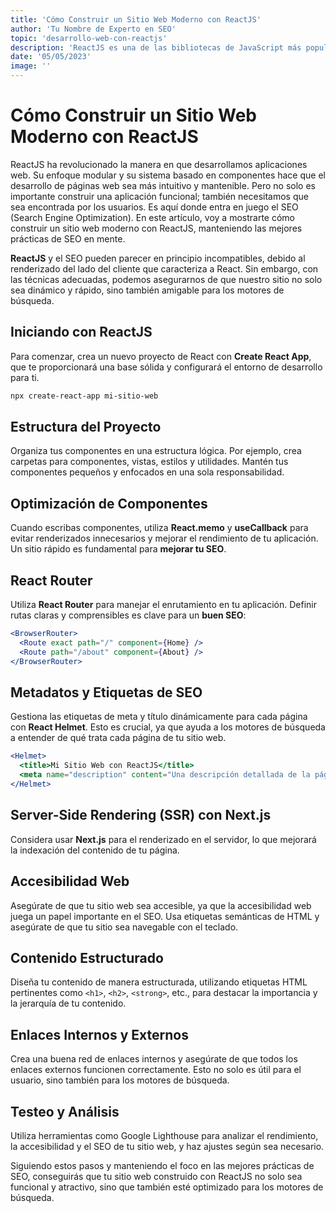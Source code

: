 ```yaml
---
title: 'Cómo Construir un Sitio Web Moderno con ReactJS'
author: 'Tu Nombre de Experto en SEO'
topic: 'desarrollo-web-con-reactjs'
description: 'ReactJS es una de las bibliotecas de JavaScript más populares para construir interfaces de usuario dinámicas y escalables. En este artículo, te guiaré a través de la construcción de un sitio web moderno paso a paso utilizando ReactJS, asegurándonos de que está optimizado para posicionamiento web.'
date: '05/05/2023'
image: ''
---
```


# Cómo Construir un Sitio Web Moderno con ReactJS

ReactJS ha revolucionado la manera en que desarrollamos aplicaciones web. Su enfoque modular y su sistema basado en componentes hace que el desarrollo de páginas web sea más intuitivo y mantenible. Pero no solo es importante construir una aplicación funcional; también necesitamos que sea encontrada por los usuarios. Es aquí donde entra en juego el SEO (Search Engine Optimization). En este artículo, voy a mostrarte cómo construir un sitio web moderno con ReactJS, manteniendo las mejores prácticas de SEO en mente.

**ReactJS** y el SEO pueden parecer en principio incompatibles, debido al renderizado del lado del cliente que caracteriza a React. Sin embargo, con las técnicas adecuadas, podemos asegurarnos de que nuestro sitio no solo sea dinámico y rápido, sino también amigable para los motores de búsqueda.

## Iniciando con ReactJS

Para comenzar, crea un nuevo proyecto de React con **Create React App**, que te proporcionará una base sólida y configurará el entorno de desarrollo para ti.

```bash
npx create-react-app mi-sitio-web
```

## Estructura del Proyecto

Organiza tus componentes en una estructura lógica. Por ejemplo, crea carpetas para componentes, vistas, estilos y utilidades. Mantén tus componentes pequeños y enfocados en una sola responsabilidad.

## Optimización de Componentes

Cuando escribas componentes, utiliza **React.memo** y **useCallback** para evitar renderizados innecesarios y mejorar el rendimiento de tu aplicación. Un sitio rápido es fundamental para **mejorar tu SEO**.

## React Router

Utiliza **React Router** para manejar el enrutamiento en tu aplicación. Definir rutas claras y comprensibles es clave para un **buen SEO**:

```jsx
<BrowserRouter>
  <Route exact path="/" component={Home} />
  <Route path="/about" component={About} />
</BrowserRouter>
```

## Metadatos y Etiquetas de SEO

Gestiona las etiquetas de meta y título dinámicamente para cada página con **React Helmet**. Esto es crucial, ya que ayuda a los motores de búsqueda a entender de qué trata cada página de tu sitio web.

```jsx
<Helmet>
  <title>Mi Sitio Web con ReactJS</title>
  <meta name="description" content="Una descripción detallada de la página." />
</Helmet>
```

## Server-Side Rendering (SSR) con Next.js

Considera usar **Next.js** para el renderizado en el servidor, lo que mejorará la indexación del contenido de tu página.

## Accesibilidad Web

Asegúrate de que tu sitio web sea accesible, ya que la accesibilidad web juega un papel importante en el SEO. Usa etiquetas semánticas de HTML y asegúrate de que tu sitio sea navegable con el teclado.

## Contenido Estructurado

Diseña tu contenido de manera estructurada, utilizando etiquetas HTML pertinentes como `<h1>`, `<h2>`, `<strong>`, etc., para destacar la importancia y la jerarquía de tu contenido.

## Enlaces Internos y Externos

Crea una buena red de enlaces internos y asegúrate de que todos los enlaces externos funcionen correctamente. Esto no solo es útil para el usuario, sino también para los motores de búsqueda.

## Testeo y Análisis

Utiliza herramientas como Google Lighthouse para analizar el rendimiento, la accesibilidad y el SEO de tu sitio web, y haz ajustes según sea necesario.

Siguiendo estos pasos y manteniendo el foco en las mejores prácticas de SEO, conseguirás que tu sitio web construido con ReactJS no solo sea funcional y atractivo, sino que también esté optimizado para los motores de búsqueda.